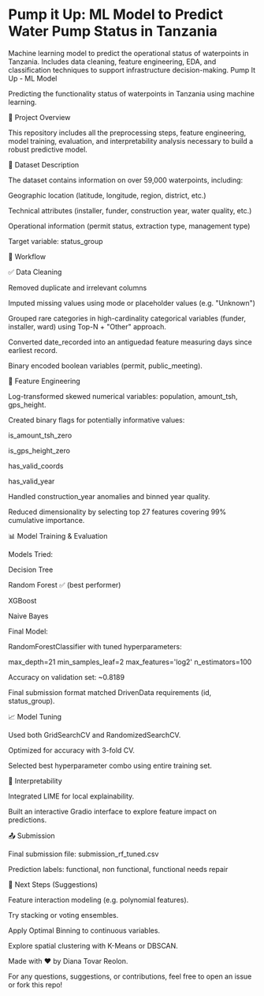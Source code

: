 # Pump it Up: ML Model to Predict Water Pump Status in Tanzania
Machine learning model to predict the operational status of waterpoints in Tanzania. Includes data cleaning, feature engineering, EDA, and classification techniques to support infrastructure decision-making.
Pump It Up - ML Model

Predicting the functionality status of waterpoints in Tanzania using machine learning.

🚀 Project Overview

This repository includes all the preprocessing steps, feature engineering, model training, evaluation, and interpretability analysis necessary to build a robust predictive model.

📂 Dataset Description

The dataset contains information on over 59,000 waterpoints, including:

Geographic location (latitude, longitude, region, district, etc.)

Technical attributes (installer, funder, construction year, water quality, etc.)

Operational information (permit status, extraction type, management type)

Target variable: status_group

🧠 Workflow

✅ Data Cleaning

Removed duplicate and irrelevant columns

Imputed missing values using mode or placeholder values (e.g. "Unknown")

Grouped rare categories in high-cardinality categorical variables (funder, installer, ward) using Top-N + "Other" approach.

Converted date_recorded into an antiguedad feature measuring days since earliest record.

Binary encoded boolean variables (permit, public_meeting).

🔧 Feature Engineering

Log-transformed skewed numerical variables: population, amount_tsh, gps_height.

Created binary flags for potentially informative values:

is_amount_tsh_zero

is_gps_height_zero

has_valid_coords

has_valid_year

Handled construction_year anomalies and binned year quality.

Reduced dimensionality by selecting top 27 features covering 99% cumulative importance.

📊 Model Training & Evaluation

Models Tried:

Decision Tree

Random Forest ✅ (best performer)

XGBoost

Naive Bayes

Final Model:

RandomForestClassifier with tuned hyperparameters:

max_depth=21
min_samples_leaf=2
max_features='log2'
n_estimators=100

Accuracy on validation set: ~0.8189

Final submission format matched DrivenData requirements (id, status_group).

📈 Model Tuning

Used both GridSearchCV and RandomizedSearchCV.

Optimized for accuracy with 3-fold CV.

Selected best hyperparameter combo using entire training set.

🧠 Interpretability

Integrated LIME for local explainability.

Built an interactive Gradio interface to explore feature impact on predictions.


📤 Submission

Final submission file: submission_rf_tuned.csv

Prediction labels: functional, non functional, functional needs repair

📌 Next Steps (Suggestions)

Feature interaction modeling (e.g. polynomial features).

Try stacking or voting ensembles.

Apply Optimal Binning to continuous variables.

Explore spatial clustering with K-Means or DBSCAN.





Made with ❤️ by Diana Tovar Reolon.

For any questions, suggestions, or contributions, feel free to open an issue or fork this repo!

